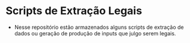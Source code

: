 # Scripts de Extração Legais

 - Nesse repositório estão armazenados alguns scripts de extração de dados ou geração de produção de inputs que julgo serem legais.
